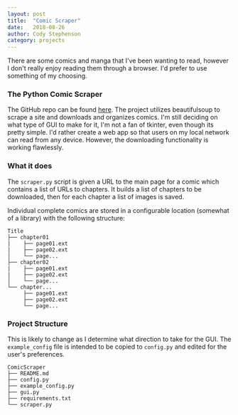 ```yaml
---
layout: post
title:  "Comic Scraper"
date:   2018-08-26
author: Cody Stephenson
category: projects
---
```

There are some comics and manga that I've been wanting to read, however I don't really enjoy reading them through a browser.
I'd prefer to use something of my choosing.

### The Python Comic Scraper
The GitHub repo can be found [here](https://github.com/zenxr/ComicScraper). 
The project utilizes beautifulsoup to scrape a site and downloads and organizes comics. I'm still deciding on what type of GUI to make for it,
I'm not a fan of tkinter, even though its pretty simple. I'd rather create a web app so that users on my local network can read from any device.
However, the downloading functionality is working flawlessly.

### What it does
The `scraper.py` script is given a URL to the main page for a comic which contains a list of URLs to chapters.
It builds a list of chapters to be downloaded, then for each chapter a list of images is saved.

Individual complete comics are stored in a configurable location (somewhat of a library) with the following structure:
```
Title
├── chapter01
|    ├── page01.ext
|    ├── page02.ext
│    └── page...
├── chapter02
|    ├── page01.ext
|    ├── page02.ext
│    └── page...
└── chapter...
     ├── page01.ext
     ├── page02.ext
     └── page...
```

### Project Structure
This is likely to change as I determine what direction to take for the GUI. The `example_config` file is intended to be copied to `config.py` and
edited for the user's preferences.

```
ComicScraper
├── README.md
├── config.py
├── example_config.py
├── gui.py
├── requirements.txt
└── scraper.py
```

